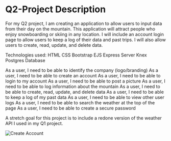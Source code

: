# Q2-Project Description

For my Q2 project, I am creating an application to allow users to input data from their day on the mountain. This application will attract people who enjoy snowboarding or skiing in any location. I will include an account login page to allow users to keep a log of their data and past trips. I will also allow users to create, read, update, and delete data. 

Technologies used: 
  HTML
  CSS
    Bootstrap
  EJS
  Express Server
  Knex
  Postgres Database
 
 As a user, I need to be able to identify the company (logo/branding)
 As a user, I need to be able to create an account
 As a user, I need to be able to login to my account
 As a user, I need to be able to post a picture
 As a user, I need to be able to log information about the mountain
 As a user, I need to be able to create, read, update, and delete data
 As a user, I need to be able to keep a log of my past data
 As a user, I need to be able to view other user logs
 As a user, I need to be able to search the weather at the top of the page
 As a user, I need to be able to create a secure password
 
 A stretch goal for this project is to include a redone version of the weather API I used in my Q1 project. 
 
 ![Create Account](CreateAccount.jpg)
  

